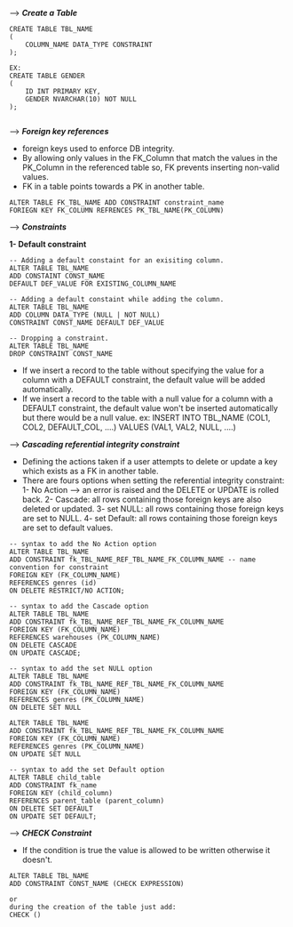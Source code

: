 
--> ***Create a Table***

```
CREATE TABLE TBL_NAME
(
	COLUMN_NAME DATA_TYPE CONSTRAINT
);

EX:
CREATE TABLE GENDER
(
	ID INT PRIMARY KEY,
	GENDER NVARCHAR(10) NOT NULL
);
	
```
--> ***Foreign key references***

-  foreign keys used to enforce DB integrity.
-  By allowing only values in the FK_Column that match the values in the PK_Column in the referenced table so, FK prevents inserting non-valid values.
-  FK in a table points towards a PK in another table.
```
ALTER TABLE FK_TBL_NAME ADD CONSTRAINT constraint_name
FORIEGN KEY FK_COLUMN REFRENCES PK_TBL_NAME(PK_COLUMN)
```

--> ***Constraints***

**1- Default constraint**
```
-- Adding a default constaint for an exisiting column.
ALTER TABLE TBL_NAME
ADD CONSTAINT CONST_NAME
DEFAULT DEF_VALUE FOR EXISTING_COLUMN_NAME

-- Adding a default constaint while adding the column.
ALTER TABLE TBL_NAME
ADD COLUMN DATA_TYPE (NULL | NOT NULL)
CONSTRAINT CONST_NAME DEFAULT DEF_VALUE

-- Dropping a constraint.
ALTER TABLE TBL_NAME
DROP CONSTRAINT CONST_NAME
```
- If we insert a record to the table without specifying the value for a column with a DEFAULT constraint, the default value will be added automatically.
-  If we insert a record to the table with a null value for a column with a DEFAULT constraint, the default value won't be inserted automatically but there would be a null value.
ex:
INSERT INTO TBL_NAME (COL1, COL2, DEFAULT_COL, ....)
VALUES (VAL1, VAL2, NULL, ....)

--> ***Cascading referential integrity constraint***
- Defining the actions taken if a user attempts to delete or update a key which exists as a FK in another table.
- There are fours options when setting the referential integrity constraint:
		1-  No Action --> an error is raised and the DELETE or UPDATE is rolled back.
		2- Cascade: all rows containing those foreign keys are also deleted or updated.
		3- set NULL: all rows containing those foreign keys are set to NULL.
		4- set Default: all rows containing those foreign keys are set to default values.
```
-- syntax to add the No Action option
ALTER TABLE TBL_NAME 
ADD CONSTRAINT fk_TBL_NAME_REF_TBL_NAME_FK_COLUMN_NAME -- name convention for constraint
FOREIGN KEY (FK_COLUMN_NAME)
REFERENCES genres (id)
ON DELETE RESTRICT/NO ACTION;

-- syntax to add the Cascade option
ALTER TABLE TBL_NAME 
ADD CONSTRAINT fk_TBL_NAME_REF_TBL_NAME_FK_COLUMN_NAME
FOREIGN KEY (FK_COLUMN_NAME)
REFERENCES warehouses (PK_COLUMN_NAME)
ON DELETE CASCADE
ON UPDATE CASCADE;

-- syntax to add the set NULL option
ALTER TABLE TBL_NAME 
ADD CONSTRAINT fk_TBL_NAME_REF_TBL_NAME_FK_COLUMN_NAME
FOREIGN KEY (FK_COLUMN_NAME)
REFERENCES genres (PK_COLUMN_NAME)
ON DELETE SET NULL

ALTER TABLE TBL_NAME 
ADD CONSTRAINT fk_TBL_NAME_REF_TBL_NAME_FK_COLUMN_NAME
FOREIGN KEY (FK_COLUMN_NAME)
REFERENCES genres (PK_COLUMN_NAME)
ON UPDATE SET NULL

-- syntax to add the set Default option
ALTER TABLE child_table
ADD CONSTRAINT fk_name
FOREIGN KEY (child_column)
REFERENCES parent_table (parent_column)
ON DELETE SET DEFAULT
ON UPDATE SET DEFAULT;

```

--> ***CHECK Constraint***
- If the condition is true the value is allowed to be written otherwise it doesn't.
```
ALTER TABLE TBL_NAME
ADD CONSTRAINT CONST_NAME (CHECK EXPRESSION)

or
during the creation of the table just add:
CHECK ()
```